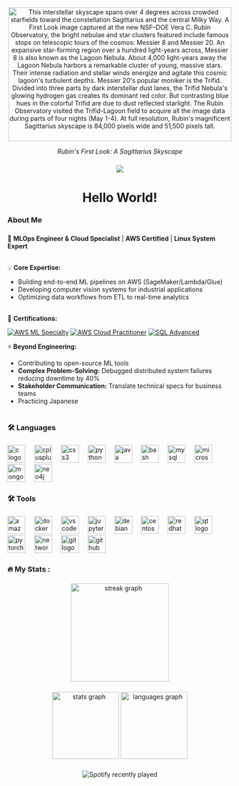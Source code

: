 <div align="center">
  <img width="500" height="300" src="https://apod.nasa.gov/apod/image/2506/SagittariusTrip_Rubin1100.png" title="This interstellar skyscape spans over 4 degrees across crowded starfields toward the constellation Sagittarius and the central Milky Way. A First Look image captured at the new NSF–DOE Vera C. Rubin Observatory, the bright nebulae and star clusters featured include famous stops on telescopic tours of the cosmos: Messier 8 and Messier 20. An expansive star-forming region over a hundred light-years across, Messier 8 is also known as the Lagoon Nebula. About 4,000 light-years away the Lagoon Nebula harbors a remarkable cluster of young, massive stars. Their intense radiation and stellar winds energize and agitate this cosmic lagoon's turbulent depths. Messier 20's popular moniker is the Trifid. Divided into three parts by dark interstellar dust lanes, the Trifid Nebula's glowing hydrogen gas creates its dominant red color. But contrasting blue hues in the colorful Trifid are due to dust reflected starlight. The Rubin Observatory visited the Trifid-Lagoon field to acquire all the image data during parts of four nights (May 1-4). At full resolution, Rubin's magnificent Sagittarius skyscape is 84,000 pixels wide and 51,500 pixels tall."/>
  <p><i>Rubin's First Look: A Sagittarius Skyscape</i></p>
</div>

###

<!-- <div align="center">
  <img src="https://img.shields.io/static/v1?message=LinkedIn&logo=linkedin&label=&color=0077B5&logoColor=white&labelColor=&style=for-the-badge" height="25" alt="linkedin logo"  />
  <img src="https://img.shields.io/static/v1?message=Youtube&logo=youtube&label=&color=FF0000&logoColor=white&labelColor=&style=for-the-badge" height="25" alt="youtube logo"  />
  <img src="https://img.shields.io/static/v1?message=Twitter&logo=twitter&label=&color=1DA1F2&logoColor=white&labelColor=&style=for-the-badge" height="25" alt="twitter logo"  />
</div>

### -->

<div align="center">
  <img src="https://profile-counter.glitch.me/marfg97/count.svg?"  />
</div>

###

<h1 align="center">Hello World!</h1>

###

<h3 align="left">About Me</h3>

###

<p align="left">
🔭 <strong>MLOps Engineer & Cloud Specialist</strong> | <strong>AWS Certified</strong> | <strong>Linux System Expert</strong><br><br>

💡 <strong>Core Expertise:</strong><br>
- Building end-to-end ML pipelines on AWS (SageMaker/Lambda/Glue)<br>
- Developing computer vision systems for industrial applications<br>
- Optimizing data workflows from ETL to real-time analytics<br><br>

📜 <strong>Certifications:</strong><br>

[![AWS ML Specialty](https://img.shields.io/badge/AWS-Machine%20Learning%20Specialty-FF9900?logo=amazonaws)](https://www.credly.com/badges/5194fb2c-2f87-4656-a86e-36653201f45f/public_url)
[![AWS Cloud Practitioner](https://img.shields.io/badge/AWS-Cloud%20Practitioner-FF9900?logo=amazonaws)](https://www.credly.com/badges/fac9cee0-d332-46b0-bf33-0e9d38b2c658/public_url)
[![SQL Advanced](https://img.shields.io/badge/HackerRank-SQL_Advanced-00EA64?logo=hackerrank)](https://www.hackerrank.com/certificates/20360c7f427a)

⚡ <strong>Beyond Engineering:</strong><br>
- Contributing to open-source ML tools<br>
- <strong>Complex Problem-Solving:</strong> Debugged distributed system failures reducing downtime by 40%<br>
- <strong>Stakeholder Communication:</strong> Translate technical specs for business teams <br>
- Practicing Japanese <br><br>

<h3 align="left">🛠 Languages</h3>

###

<div align="left">
  <img src="https://cdn.jsdelivr.net/gh/devicons/devicon/icons/c/c-original.svg" height="40" alt="c logo"  />
  <img width="12" />
  <img src="https://cdn.jsdelivr.net/gh/devicons/devicon/icons/cplusplus/cplusplus-original.svg" height="40" alt="cplusplus logo"  />
  <img width="12" />
  <img src="https://cdn.jsdelivr.net/gh/devicons/devicon/icons/css3/css3-original.svg" height="40" alt="css3 logo"  />
  <img width="12" />
  <img src="https://cdn.jsdelivr.net/gh/devicons/devicon/icons/python/python-original.svg" height="40" alt="python logo"  />
  <img width="12" />
  <img src="https://cdn.jsdelivr.net/gh/devicons/devicon/icons/java/java-original.svg" height="40" alt="java logo"  />
  <img width="12" />
  <img src="https://cdn.jsdelivr.net/gh/devicons/devicon/icons/bash/bash-original.svg" height="40" alt="bash logo"  />
  <img width="12" />
  <img src="https://cdn.jsdelivr.net/gh/devicons/devicon/icons/mysql/mysql-original.svg" height="40" alt="mysql logo"  />
  <img width="12" />
  <img src="https://cdn.jsdelivr.net/gh/devicons/devicon/icons/microsoftsqlserver/microsoftsqlserver-plain.svg" height="40" alt="microsoftsqlserver logo"  />
  <img width="12" />
  <img src="https://cdn.jsdelivr.net/gh/devicons/devicon/icons/mongodb/mongodb-original.svg" height="40" alt="mongodb logo"  />
  <img width="12" />
  <img src="https://cdn.jsdelivr.net/gh/devicons/devicon/icons/neo4j/neo4j-original.svg" height="40" alt="neo4j logo"  />
</div>

###

<h3 align="left">🛠 Tools</h3>

###

<div align="left">
  <img src="https://cdn.jsdelivr.net/gh/devicons/devicon/icons/amazonwebservices/amazonwebservices-line-wordmark.svg" height="40" alt="amazonwebservices logo"  />
  <img width="12" />
  <img src="https://cdn.jsdelivr.net/gh/devicons/devicon/icons/docker/docker-plain-wordmark.svg" height="40" alt="docker logo"  />
  <img width="12" />
  <img src="https://cdn.jsdelivr.net/gh/devicons/devicon/icons/vscode/vscode-original.svg" height="40" alt="vscode logo"  />
  <img width="12" />
  <img src="https://cdn.jsdelivr.net/gh/devicons/devicon/icons/jupyter/jupyter-original.svg" height="40" alt="jupyter logo"  />
  <img width="12" />
  <img src="https://cdn.jsdelivr.net/gh/devicons/devicon/icons/debian/debian-original.svg" height="40" alt="debian logo"  />
  <img width="12" />
  <img src="https://cdn.jsdelivr.net/gh/devicons/devicon/icons/centos/centos-original.svg" height="40" alt="centos logo"  />
  <img width="12" />
  <img src="https://cdn.jsdelivr.net/gh/devicons/devicon/icons/redhat/redhat-original.svg" height="40" alt="redhat logo"  />
  <img width="12" />
  <img src="https://cdn.jsdelivr.net/gh/devicons/devicon/icons/qt/qt-original.svg" height="40" alt="qt logo"  />
  <img width="12" />
  <img src="https://cdn.jsdelivr.net/gh/devicons/devicon/icons/pytorch/pytorch-original.svg" height="40" alt="pytorch logo"  />
  <img width="12" />
  <img src="https://cdn.jsdelivr.net/gh/devicons/devicon/icons/networkx/networkx-original.svg" height="40" alt="networkx logo"  />
  <img width="12" />
  <img src="https://cdn.jsdelivr.net/gh/devicons/devicon/icons/git/git-original.svg" height="40" alt="git logo"  />
  <img width="12" />
  <img src="https://cdn.jsdelivr.net/gh/devicons/devicon/icons/github/github-original.svg" height="40" alt="github logo"  />
</div>

###

<h3 align="left">🔥   My Stats :</h3>

###

<div align="center">
  <img src="https://streak-stats.demolab.com?user=marfg97&locale=en&mode=daily&theme=dark&hide_border=false&border_radius=5&order=3" height="220" alt="streak graph"  />
</div>

###

<div align="center">
  <img src="https://github-readme-stats.vercel.app/api?username=marfg97&hide_title=false&hide_rank=false&show_icons=true&include_all_commits=true&count_private=true&disable_animations=false&theme=dracula&locale=en&hide_border=false&order=1" height="150" alt="stats graph"  />
  <img src="https://github-readme-stats.vercel.app/api/top-langs?username=marfg97&locale=en&hide_title=false&layout=compact&card_width=320&langs_count=5&theme=dracula&hide_border=false&order=2" height="150" alt="languages graph"  />
</div>

###


<div align="center">
  <img src="https://spotify-recently-played-readme.vercel.app/api?user=x1aoqij8yvwmn1jci39pfplhb" alt="Spotify recently played"  />
</div>


###
